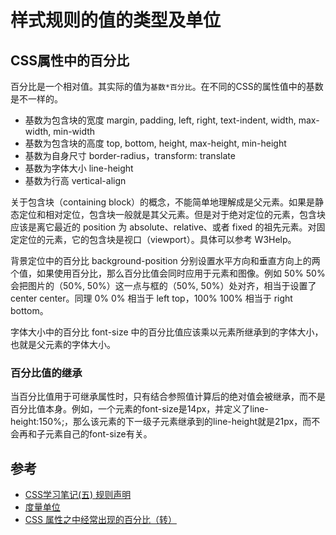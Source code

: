 # 样式规则的值的类型及单位

## <a name="percent">CSS属性中的百分比</a>
百分比是一个相对值。其实际的值为`基数*百分比`。在不同的CSS的属性值中的基数是不一样的。    
* 基数为包含块的宽度 margin, padding, left, right, text-indent, width, max-width, min-width
* 基数为包含块的高度 top, bottom, height, max-height, min-height
* 基数为自身尺寸 border-radius，transform: translate
* 基数为字体大小 line-height
* 基数为行高 vertical-align

关于包含块（containing block）的概念，不能简单地理解成是父元素。如果是静态定位和相对定位，包含块一般就是其父元素。但是对于绝对定位的元素，包含块应该是离它最近的 position 为 absolute、relative、或者 fixed 的祖先元素。对固定定位的元素，它的包含块是视口（viewport）。具体可以参考 W3Help。


背景定位中的百分比 background-position 分别设置水平方向和垂直方向上的两个值，如果使用百分比，那么百分比值会同时应用于元素和图像。例如 50% 50% 会把图片的（50%, 50%）这一点与框的（50%, 50%）处对齐，相当于设置了 center center。同理 0% 0% 相当于 left top，100% 100% 相当于 right bottom。

字体大小中的百分比 font-size 中的百分比值应该乘以元素所继承到的字体大小，也就是父元素的字体大小。

### 百分比值的继承
当百分比值用于可继承属性时，只有结合参照值计算后的绝对值会被继承，而不是百分比值本身。例如，一个元素的font-size是14px，并定义了line-height:150%;，那么该元素的下一级子元素继承到的line-height就是21px，而不会再和子元素自己的font-size有关。


## 参考
* [CSS学习笔记(五) 规则声明](http://segmentfault.com/blog/dopppler/1190000002427851)
* [度量单位](http://www.way2tutorial.com/css/reference/type-of-css-measurement-units.php)
* [CSS 属性之中经常出现的百分比（转）](http://www.w3ctech.com/topic/128)